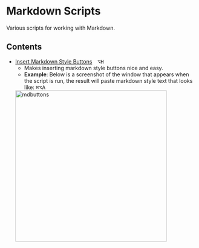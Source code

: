 # Markdown Scripts

Various scripts for working with Markdown.

## Contents

- [Insert Markdown Style Buttons][b89f4ac4]&emsp;<kbd>⌥</kbd><kbd>H</kbd>
  - Makes inserting markdown style buttons nice and easy.
  - **Example**: Below is a screenshot of the window that appears when the script is run, the result will paste markdown style text that looks like: <kbd>⌘</kbd><kbd>⌥</kbd><kbd>A</kbd>
  <img src="./imgs/markdown-buttons.png" alt="mdbuttons" width="400"/>


[b89f4ac4]: ./Insert-Markdown-Style-Buttons.applescript
